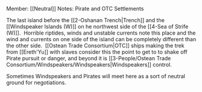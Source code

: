 Member: [[Neutral]]
Notes: Pirate and OTC Settlements

The last island before the [[2-Oshanan Trench|Trench]] and the [[Windspeaker Islands (W)]] on he northwest side of the [[4-Sea of Strife (W)]].  Horrible riptides, winds and unstable currents note this place and the wind and currents on one side of the island can be completely different than the other side.  [[Ostean Trade Consortium|OTC]] ships making the trek from [[Ereth'Yu]] with slaves consider this the point to get to to shake off Pirate pursuit or danger, and beyond it is [[3-People/Ostean Trade Consortium/Windspeakers/Windspeakers|Windspeakers]] control.

Sometimes Windspeakers and Pirates will meet here as a sort of neutral ground for negotiations.